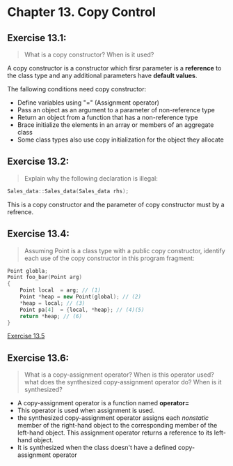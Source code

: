# Chapter 13. Copy Control

## Exercise 13.1:
> What is a copy constructor? When is it used?

A copy constructor is a constructor which firsr parameter is a **reference** to the class type and any additional parameters have **default values**.

The fallowing conditions need copy constructor:
- Define variables using "=" (Assignment operator)
- Pass an object as an argument to a parameter of non-reference type
- Return an object from a function that has a non-reference type
- Brace initialize the elements in an array or members of an aggregate class
- Some class types also use copy initialization for the object they allocate

## Exercise 13.2:
>Explain why the following declaration is illegal:
```cpp
Sales_data::Sales_data(Sales_data rhs);
```

This is a copy constructor and the parameter of copy constructor must by a refrence.

## Exercise 13.4:
> Assuming Point is a class type with a public copy constructor, identify each use of the copy constructor in this program fragment:
```cpp
Point globla;
Point foo_bar(Point arg)
{
	Point local  = arg; // (1)
	Point *heap = new Point(global); // (2)
	*heap = local; // (3)
	Point pa[4]  = {local, *heap}; // (4)(5)
	return *heap; // (6)
}
```

[Exercise 13.5](ex13_05.h)

## Exercise 13.6:
> What is a copy-assignment operator? When is this operator used?
> what does the synthesized copy-assignment operator do?
> When is it synthesized?

- A copy-assignment operator is a function named **operator=**
- This operator is used when assignment is used.
- the synthesized copy-assignment operator assigns each *nonstatic* member of the right-hand object to the corresponding member of the left-hand object. This assignment operator returns a reference to its left-hand object.
- It is synthesized when the class doesn't have a defined copy-assignment operator



